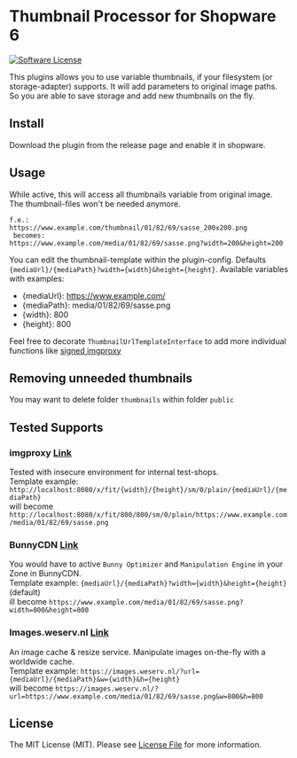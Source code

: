 # Thumbnail Processor for Shopware 6

[![Software License](https://img.shields.io/badge/license-MIT-brightgreen.svg?style=flat-square)](LICENSE.md)

This plugins allows you to use variable thumbnails, if your filesystem (or storage-adapter) supports.
It will add parameters to original image paths.
So you are able to save storage and add new thumbnails on the fly.

## Install

Download the plugin from the release page and enable it in shopware.

## Usage
While active, this will access all thumbnails variable from original image. The thumbnail-files won't be needed anymore.

````
f.e.:
https://www.example.com/thumbnail/01/82/69/sasse_200x200.png
 becomes:
https://www.example.com/media/01/82/69/sasse.png?width=200&height=200
````
You can edit the thumbnail-template within the plugin-config. Defaults `{mediaUrl}/{mediaPath}?width={width}&height={height}`.
Available variables with examples:
* {mediaUrl}: https://www.example.com/
* {mediaPath}: media/01/82/69/sasse.png
* {width}: 800
* {height}: 800

 Feel free to decorate `ThumbnailUrlTemplateInterface` to add more individual functions like [signed imgproxy](https://docs.imgproxy.net/#/configuration?id=url-signature)

## Removing unneeded thumbnails
You may want to delete folder `thumbnails` within folder `public`

## Tested Supports

### imgproxy [Link](https://imgproxy.net/)

Tested with insecure environment for internal test-shops.  
Template example: `http://localhost:8080/x/fit/{width}/{height}/sm/0/plain/{mediaUrl}/{mediaPath}`  
will become `http://localhost:8080/x/fit/800/800/sm/0/plain/https://www.example.com/media/01/82/69/sasse.png`

### BunnyCDN [Link](https://bunnycdn.com/)

You would have to active `Bunny Optimizer` and `Manipulation Engine` in your Zone in BunnyCDN.  
Template example: `{mediaUrl}/{mediaPath}?width={width}&height={height}` (default)  
 ill become `https://www.example.com/media/01/82/69/sasse.png?width=800&height=800`

### Images.weserv.nl [Link](https://images.weserv.nl/)

An image cache & resize service. Manipulate images on-the-fly with a worldwide cache.  
Template example: `https://images.weserv.nl/?url={mediaUrl}/{mediaPath}&w={width}&h={height}`  
will become `https://images.weserv.nl/?url=https://www.example.com/media/01/82/69/sasse.png&w=800&h=800`


## License

The MIT License (MIT). Please see [License File](LICENSE) for more information.
